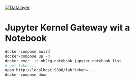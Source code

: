 [![Datalayer](https://docs.datalayer.io/logo/datalayer-25.svg)](https://datalayer.io)

# Jupyter Kernel Gateway wit a Notebook

```bash
docker-compose build
docker-compose up -d
docker exec -it nb2kg-notebook jupyter notebook list
# get token...
open http://localhost:9888/lab?token=...
docker-compose down
```
